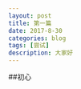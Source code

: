 ```yaml
---
layout: post
title: 第一篇
date: 2017-8-30
categories: blog
tags: [尝试]
description: 大家好
---
```


##初心













